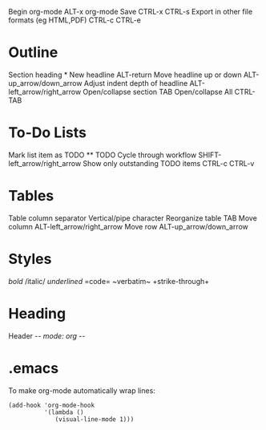   Begin org-mode                               ALT-x org-mode
  Save                                         CTRL-x CTRL-s
  Export in other file formats (eg HTML,PDF)   CTRL-c CTRL-e

# Outline

  Section heading                              *
  New headline                                 ALT-return
  Move headline up or down                     ALT-up_arrow/down_arrow
  Adjust indent depth of headline              ALT-left_arrow/right_arrow
  Open/collapse section                        TAB
  Open/collapse All                            CTRL-TAB

# To-Do Lists

  Mark list item as TODO                       ** TODO
  Cycle through workflow                       SHIFT-left_arrow/right_arrow
  Show only outstanding TODO                   items CTRL-c CTRL-v

# Tables

  Table column separator                       Vertical/pipe character
  Reorganize table                             TAB
  Move column                                  ALT-left_arrow/right_arrow
  Move row                                     ALT-up_arrow/down_arrow

# Styles

  *bold*
  /italic/
  _underlined_
  =code=
  ~verbatim~
  +strike-through+

# Heading

  Header         -*- mode: org -*-

# .emacs

  To make org-mode automatically wrap lines:

    (add-hook 'org-mode-hook
              '(lambda ()
                 (visual-line-mode 1)))
